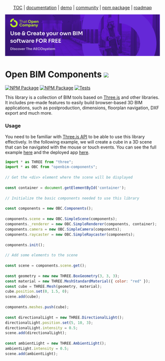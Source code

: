 <p align="center">
  <a href="https://thatopen.com/">TOC</a>
  |
  <a href="https://platform.thatopen.com/documentation">documentation</a>
  |
  <a href="https://platform.thatopen.com/app">demo</a>
  |
  <a href="https://people.thatopen.com/">community</a>
  |
  <a href="https://www.npmjs.com/package/openbim-components">npm package</a>
  |
  <a href="https://airtable.com/appolsrsBWel2m6wr/shr4ybI6JOeHJEqkG">roadmap</a>
</p>

![cover](resources/cover.png)

<h1>Open BIM Components <img src="https://ifcjs.github.io/components/resources/favicon.ico" width="32"></h1>

[![NPM Package][npm]][npm-url]
[![NPM Package][npm-downloads]][npm-url]
[![Tests](https://github.com/IFCjs/components/actions/workflows/tests.yml/badge.svg)](https://github.com/IFCjs/components/actions/workflows/tests.yaml)

This library is a collection of BIM tools based on [Three.js](https://github.com/mrdoob/three.js/) and other libraries. It includes pre-made features to easily build browser-based 3D BIM applications, such as postproduction, dimensions, floorplan navigation, DXF export and much more. 

### Usage

You need to be familiar with [Three.js API](https://github.com/mrdoob/three.js/) to be able to use this library effectively. In the following example, we will create a cube in a 3D scene that can be navigated with the mouse or touch events. You can see the full example [here](https://github.com/IFCjs/components/blob/main/src/core/SimpleScene/index.html) and the deployed app [here](https://ifcjs.github.io/components/src/core/SimpleScene/index.html).

```js
import * as THREE from "three";
import * as OBC from "openbim-components";

// Get the <div> element where the scene will be displayed

const container = document.getElementById('container');

// Initialize the basic components needed to use this library

const components = new OBC.Components();

components.scene = new OBC.SimpleScene(components);
components._renderer = new OBC.SimpleRenderer(components, container);
components.camera = new OBC.SimpleCamera(components);
components.raycaster = new OBC.SimpleRaycaster(components);

components.init();

// Add some elements to the scene

const scene = components.scene.get();

const geometry = new new THREE.BoxGeometry(3, 3, 3);
const material = new THREE.MeshStandardMaterial({ color: "red" });
const cube = THREE.Mesh(geometry, material);
cube.position.set(0, 1.5, 0);
scene.add(cube);

components.meshes.push(cube);

const directionalLight = new THREE.DirectionalLight();
directionalLight.position.set(5, 10, 3);
directionalLight.intensity = 0.5;
scene.add(directionalLight);

const ambientLight = new THREE.AmbientLight();
ambientLight.intensity = 0.5;
scene.add(ambientLight);
```



[ifcjs]: https://ifcjs.io/
[npm]: https://img.shields.io/npm/v/openbim-components
[npm-url]: https://www.npmjs.com/package/openbim-components
[npm-downloads]: https://img.shields.io/npm/dw/openbim-components
[discord]: https://img.shields.io/discord/799990228336115742
[discord-url]: https://discord.gg/FXfyR4XrKT
[oc-contributors]: https://opencollective.com/ifcjs/tiers/badge.svg
